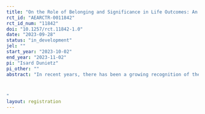 ```yaml
---
title: "On the Role of Belonging and Significance in Life Outcomes: An Experimental Exploration"
rct_id: "AEARCTR-0011842"
rct_id_num: "11842"
doi: "10.1257/rct.11842-1.0"
date: "2023-09-28"
status: "in_development"
jel: ""
start_year: "2023-10-02"
end_year: "2023-11-02"
pi: "Isard Dunietz"
pi_other: ""
abstract: "In recent years, there has been a growing recognition of the importance of non-cognitive skills in shaping critical life outcomes (Borghans et al., 2016). My investigation is centered around a specific non-cognitive skill: an individual's sense of belonging and significance, referred to as 'b & s'. Belonging denotes the subjective sense of connection individuals feel towards their community, social environments, and the wider universe. Significance refers to the subjective feelings of importance, value, and personal relevance. This study aims to quantify the influence of b & s on vital mental health and economic outcomes. The approach involves a survey where individuals are randomly assigned to a control group or one of two distinct treatment conditions designed to increase belonging and significance.

"
layout: registration
---
```


